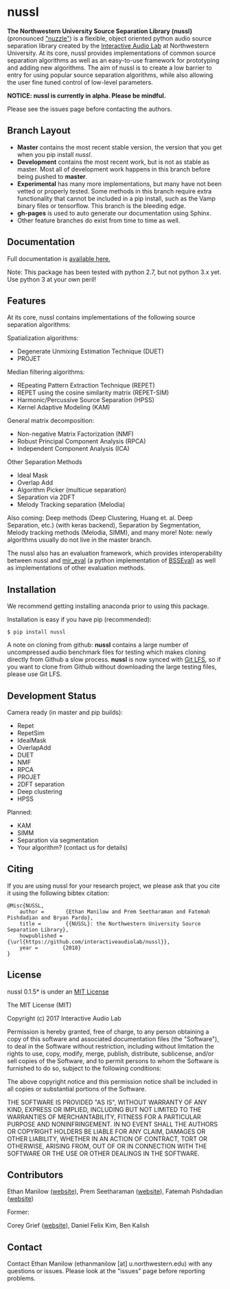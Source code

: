 
nussl
=====

**The Northwestern University Source Separation Library (nussl)** (pronounced ["nuzzle"](http://www.thefreedictionary.com/nuzzle)) is a flexible, object oriented python 
audio source separation library created by the [Interactive Audio Lab](http://music.cs.northwestern.edu/) 
at Northwestern University. At its core, nussl provides implementations of common source separation
algorithms as well as an easy-to-use framework for prototyping and adding new algorithms. The aim of nussl is
to create a low barrier to entry for using popular source separation algorithms, while also allowing the
user fine tuned control of low-level parameters.


**NOTICE: nussl is currently in alpha. Please be mindful.**

Please see the issues page before contacting the authors.

Branch Layout
-------------

- **Master** contains the most recent stable version, the version that you get when you pip install *nussl*.
- **Development** contains the most recent work, but is not as stable as master. Most all of development work happens
in this branch before being pushed to **master**.
- **Experimental** has many more implementations, but many have not been vetted or properly tested. Some methods in this
branch require extra functionality that cannot be included in a pip install, such as the Vamp binary files or 
tensorflow. This branch is the bleeding edge.
- **gh-pages** is used to auto generate our documentation using Sphinx.
- Other feature branches do exist from time to time as well.



Documentation
-------------

Full documentation is [available here.](https://interactiveaudiolab.github.io/nussl/)

Note: This package has been tested with python 2.7, but not python 3.x yet. Use python 3 at your own peril!


Features
--------

At its core, nussl contains implementations of the following source separation algorithms:

Spatialization algorithms:
* Degenerate Unmixing Estimation Technique (DUET)
* PROJET 

Median filtering algorithms:
* REpeating Pattern Extraction Technique (REPET)
* REPET using the cosine similarity matrix (REPET-SIM)
* Harmonic/Percussive Source Separation (HPSS)
* Kernel Adaptive Modeling (KAM) 

General matrix decomposition:
* Non-negative Matrix Factorization (NMF)
* Robust Principal Component Analysis (RPCA) 
* Independent Component Analysis (ICA)

Other Separation Methods
* Ideal Mask
* Overlap Add
* Algorithm Picker (multicue separation)
* Separation via 2DFT
* Melody Tracking separation (Melodia)

Also coming: Deep methods (Deep Clustering, Huang et. al. Deep Separation, etc.) (with keras backend), Separation by 
Segmentation, Melody tracking methods (Melodia, SIMM), and many more! Note: newly algorithms usually do not live in the master branch. 

The nussl also has an evaluation framework, which provides interoperability
between nussl and [mir_eval](https://github.com/craffel/mir_eval) (a python implementation of [BSSEval](http://bass-db.gforge.inria.fr/bss_eval)) as well as implementations of other evaluation methods. 


Installation
------------

We recommend getting installing anaconda prior to using this package.

Installation is easy if you have pip (recommended):
```
$ pip install nussl
```

A note on cloning from github: **nussl** contains a large number of uncompressed audio benchmark files for testing which makes cloning directly from Github a slow process. **nussl** is now synced with [Git LFS](https://git-lfs.github.com), so if you want to clone from Github without downloading the large testing files, please use Git LFS.


Development Status
------------------

Camera ready (in master and pip builds):
* Repet
* RepetSim
* IdealMask
* OverlapAdd
* DUET 
* NMF
* RPCA
* PROJET
* 2DFT separation
* Deep clustering
* HPSS

Planned:
* KAM
* SIMM
* Separation via segmentation
* Your algorithm? (contact us for details)


Citing
------

If you are using nussl for your research project, we please ask that you cite it using the following bibtex citation:

    @Misc{NUSSL,
        author =       {Ethan Manilow and Prem Seetharaman and Fatemah Pishdadian and Bryan Pardo},
        title =        {{NUSSL}: the Northwestern University Source Separation Library},
        howpublished = {\url{https://github.com/interactiveaudiolab/nussl}},
        year =        {2018}
    }


License
-------
nussl 0.1.5* is under an [MIT License](https://opensource.org/licenses/MIT)

The MIT License (MIT)

Copyright (c) 2017 Interactive Audio Lab

Permission is hereby granted, free of charge, to any person obtaining a copy of this software and associated documentation files (the "Software"), to deal in the Software without restriction, including without limitation the rights to use, copy, modify, merge, publish, distribute, sublicense, and/or sell copies of the Software, and to permit persons to whom the Software is furnished to do so, subject to the following conditions:

The above copyright notice and this permission notice shall be included in all copies or substantial portions of the Software.

THE SOFTWARE IS PROVIDED "AS IS", WITHOUT WARRANTY OF ANY KIND, EXPRESS OR IMPLIED, INCLUDING BUT NOT LIMITED TO THE WARRANTIES OF MERCHANTABILITY, FITNESS FOR A PARTICULAR PURPOSE AND NONINFRINGEMENT. IN NO EVENT SHALL THE AUTHORS OR COPYRIGHT HOLDERS BE LIABLE FOR ANY CLAIM, DAMAGES OR OTHER LIABILITY, WHETHER IN AN ACTION OF CONTRACT, TORT OR OTHERWISE, ARISING FROM, OUT OF OR IN CONNECTION WITH THE SOFTWARE OR THE USE OR OTHER DEALINGS IN THE SOFTWARE.


Contributors
------------
Ethan Manilow ([website](http://www.ethanmanilow.com)),
Prem Seetharaman ([website](http://prem.seeth.org/)),
Fatemah Pishdadian ([website](http://fatemehpishdadian.com/))

Former:

Corey Grief ([website](http://music.cs.northwestern.edu/emeritus.php)), Daniel Felix Kim, Ben Kalish


Contact
-------
Contact Ethan Manilow (ethanmanilow [at] u.northwestern.edu) with any questions or issues. Please look at the
"issues" page before reporting problems.
